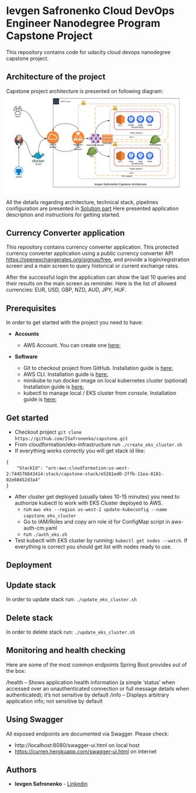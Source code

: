 # Ievgen Safronenko Cloud DevOps Engineer Nanodegree Program Capstone Project
This repository contains code for udacity cloud devops nanodegree capstone project.

## Architecture of the project
Capstone project architecture is presented on following diagram:
![Architecture](/solution/images/capstone_eks_architecture.png)

All the details regarding architecture, technical stack, pipelines configuration are presented in [Solution part](solution/SOLUTION.md)
Here presented application description and instructions for getting started.

## Currency Converter application
This repository contains currency converter application.
This protected currency converter application using a public currency converter API https://openexchangerates.org/signup/free,
 and provide a login/registration screen and a main screen to query historical or current exchange rates.

After the successful login the application can show the last 10 queries and their results on the main screen as reminder.
Here is the list of allowed currencies: EUR, USD, GBP, NZD, AUD, JPY, HUF.

## Prerequisites

In order to get started with the project you need to have:

* __Accounts__
  * AWS Account. You can create one [here:](https://aws.amazon.com/account/)

* __Software__
  * Git to checkout project from GitHub. Installation guide is [here:](https://git-scm.com/book/en/v2/Getting-Started-Installing-Git)
  * AWS CLI. Installation guide is [here:](https://docs.aws.amazon.com/cli/latest/userguide/cli-chap-install.html)
  * minikube to run docker image on local kubernetes cluster (optional) Installation guide is [here:](https://kubernetes.io/docs/tasks/tools/install-minikube/)
  * kubectl to manage local / EKS cluster from console. Installation guide is [here:](https://kubernetes.io/docs/tasks/tools/install-kubectl/)

## Get started

* Checkout project `git clone https://github.com/ISafronenko/capstone.git`
* From cloudformation/eks-infrastructure run `./create_eks_cluster.sh`
* If everything works correctly you will get stack id like:
```
{
    "StackId": "arn:aws:cloudformation:us-west-2:744578843414:stack/capstone-stack/e5281ed0-2ffb-11ea-8181-02e60452d3a4"
}
```
* After cluster get deployed (usually takes 10-15 minutes) you need to authorize kubectl to work with EKS Cluster deployed to AWS.
  * run `aws eks --region us-west-2 update-kubeconfig --name capstone_eks_cluster`
  * Go to IAM/Roles and copy arn role id for ConfigMap script in aws-auth-cm.yaml
  * run `./auth_eks.sh` 
* Test kubectl with EKS cluster by running: `kubectl get nodes --watch`. If everything is correct you should get list with nodes ready to use.

## Deployment

## Update stack
In order to update stack run: `./update_eks_cluster.sh`
## Delete stack
In order to delete stack run: `./update_eks_cluster.sh`

## Monitoring and health checking
Here are some of the most common endpoints Spring Boot provides out of the box:

/health – Shows application health information (a simple ‘status’ when accessed over an unauthenticated connection or full message details when authenticated); it’s not sensitive by default
/info – Displays arbitrary application info; not sensitive by default

## Using Swagger

All exposed endpoints are documented via Swagger.
Please check: 
* http://localhost:8080/swagger-ui.html on local host
* https://curren.herokuapp.com/swagger-ui.html on internet

## Authors
* **Ievgen Safronenko** - [Linkedin](https://www.linkedin.com/in/ievgen-safronenko-0ba21144/)
